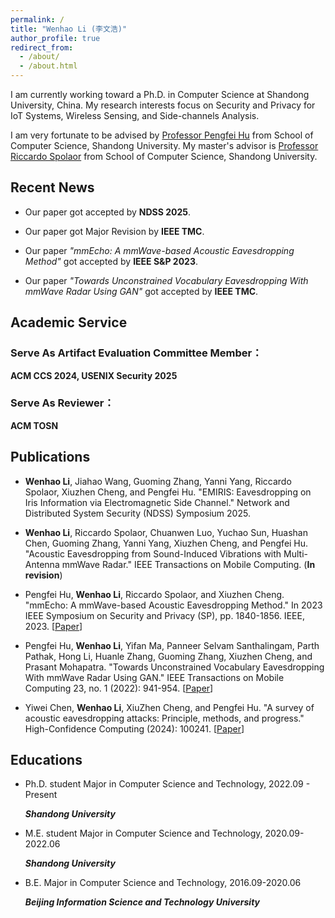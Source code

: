 ```yaml
---
permalink: /
title: "Wenhao Li (李文浩)"
author_profile: true
redirect_from: 
  - /about/
  - /about.html
---
```


I am currently working toward a Ph.D. in Computer Science at Shandong University, China. My research interests focus on Security and Privacy for IoT Systems, Wireless Sensing, and Side-channels Analysis.

I am very fortunate to be advised by [Professor Pengfei Hu](https://perfecthu.github.io/) from School of Computer Science, Shandong University. My master's advisor is [Professor Riccardo Spolaor](https://riki8686.github.io/) from School of Computer Science, Shandong University.

<span class='anchor' id='-news'></span>
## Recent News
- Our paper got accepted by **NDSS 2025**.

- Our paper got Major Revision by **IEEE TMC**.
  
- Our paper _"mmEcho: A mmWave-based Acoustic Eavesdropping Method"_ got accepted by **IEEE S&P 2023**.
  
- Our paper _"Towards Unconstrained Vocabulary Eavesdropping With mmWave Radar Using GAN"_ got accepted by **IEEE TMC**.

<span class='anchor' id='-service'></span>
## Academic Service
### Serve As Artifact Evaluation Committee Member：

**ACM CCS 2024, USENIX Security 2025**

### Serve As Reviewer：

**ACM TOSN**

<span class='anchor' id='-pub'></span>
## Publications
- **Wenhao Li**, Jiahao Wang, Guoming Zhang, Yanni Yang, Riccardo Spolaor, Xiuzhen Cheng, and Pengfei Hu. "EMIRIS: Eavesdropping on Iris Information via Electromagnetic Side Channel." Network and Distributed System Security (NDSS) Symposium 2025. 

- **Wenhao Li**, Riccardo Spolaor, Chuanwen Luo, Yuchao Sun, Huashan Chen, Guoming Zhang, Yanni Yang, Xiuzhen Cheng, and Pengfei Hu. "Acoustic Eavesdropping from Sound-Induced Vibrations with Multi-Antenna mmWave Radar." IEEE Transactions on Mobile Computing. (**In revision**)

- Pengfei Hu, **Wenhao Li**, Riccardo Spolaor, and Xiuzhen Cheng. "mmEcho: A mmWave-based Acoustic Eavesdropping Method." In 2023 IEEE Symposium on Security and Privacy (SP), pp. 1840-1856. IEEE, 2023. [[Paper](https://ieeexplore.ieee.org/abstract/document/10179484)]

- Pengfei Hu, **Wenhao Li**, Yifan Ma, Panneer Selvam Santhalingam, Parth Pathak, Hong Li, Huanle Zhang, Guoming Zhang, Xiuzhen Cheng, and Prasant Mohapatra. "Towards Unconstrained Vocabulary Eavesdropping With mmWave Radar Using GAN." IEEE Transactions on Mobile Computing 23, no. 1 (2022): 941-954. [[Paper](https://ieeexplore.ieee.org/abstract/document/9970305)]

- Yiwei Chen, **Wenhao Li**, XiuZhen Cheng, and Pengfei Hu. "A survey of acoustic eavesdropping attacks: Principle, methods, and progress." High-Confidence Computing (2024): 100241. [[Paper](https://www.sciencedirect.com/science/article/pii/S2667295224000448)] 

<span class='anchor' id='-edu'></span>
## Educations

- Ph.D. student Major in Computer Science and Technology, 2022.09 - Present
  
  **_Shandong University_**
  
- M.E. student Major in Computer Science and Technology, 2020.09-2022.06
  
  **_Shandong University_**
  
- B.E. Major in Computer Science and Technology, 2016.09-2020.06
  
  **_Beijing Information Science and Technology University_**
  
